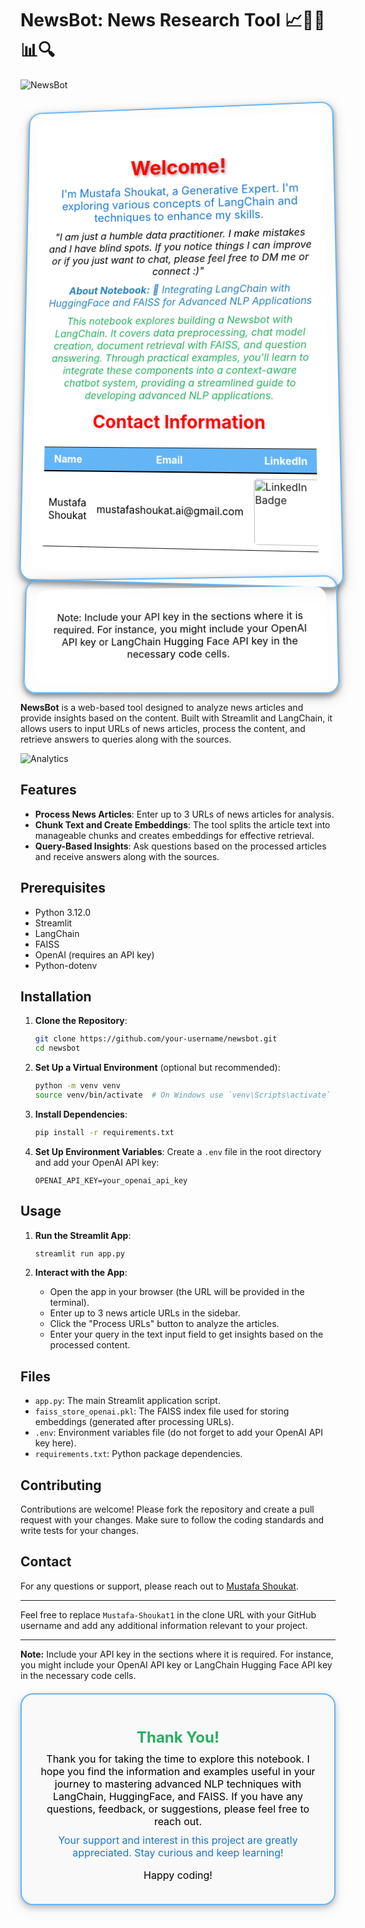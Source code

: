 
# NewsBot: News Research Tool 📈📰🌐📊🔍

![NewsBot](https://corover.ai/wp-content/uploads/2021/10/news_bot-1280x1005.png) 



<div style="position: relative; text-align: center; background-image: url('https://th.bing.com/th/id/OIP.FhY2jL9E3OtyWAmmT_fFaAHaDt?w=341&h=175&c=7&r=0&o=5&dpr=1.5&pid=1.7'); background-size: cover; background-position: center; border-radius: 20px; border: 2px solid #64B5F6; padding: 15px; box-shadow: 0px 4px 8px rgba(0, 0, 0, 0.4), 0px 6px 20px rgba(0, 0, 0, 0.19); transform: perspective(1000px) rotateX(5deg) rotateY(-5deg); transition: transform 0.5s ease-in-out;">
    <div style="position: relative; z-index: 1; background-color: rgba(255, 255, 255, 0.9); backdrop-filter: blur(10px); border-radius: 20px; padding: 20px;">
        <h1 style="color: red; text-shadow: 2px 2px 4px rgba(0, 0, 0, 0.4); font-weight: bold; margin-bottom: 10px; font-size: 32px;">Welcome!</h1>
        <p style="color: #1976D2; font-size: 18px; margin: 10px 0;">
            I'm Mustafa Shoukat, a Generative Expert. I'm exploring various concepts of LangChain and techniques to enhance my skills. 
        </p>
        <p style="color: #000000; font-size: 16px; font-style: italic; margin: 10px 0;">
            "I am just a humble data practitioner. I make mistakes and I have blind spots. If you notice things I can improve or if you just want to chat, please feel free to DM me or connect :)"
        </p>
        <p style="color: #2980B9; font-size: 16px; font-style: italic; margin: 10px 0;">
            <strong>About Notebook:</strong> 🧠 Integrating LangChain with HuggingFace and FAISS for Advanced NLP Applications
        </p>
        <p style="color: #27AE60; font-size: 16px; font-style: italic; margin: 10px 0;">
            This notebook explores building a Newsbot with LangChain. It covers data preprocessing, chat model creation, document retrieval with FAISS, and question answering. Through practical examples, you'll learn to integrate these components into a context-aware chatbot system, providing a streamlined guide to developing advanced NLP applications.
        </p>
        <h2 style="color: red; margin-top: 15px; font-size: 28px;">Contact Information</h2>
        <table style="width: 100%; margin-top: 15px; border-collapse: collapse;">
            <tr style="background-color: #64B5F6; color: #ffffff;">
                <th style="padding: 8px; border-bottom: 2px solid #000000;">Name</th>
                <th style="padding: 8px; border-bottom: 2px solid #000000;">Email</th>
                <th style="padding: 8px; border-bottom: 2px solid #000000;">LinkedIn</th>
                <th style="padding: 8px; border-bottom: 2px solid #000000;">GitHub</th>
                <th style="padding: 8px; border-bottom: 2px solid #000000;">Kaggle</th>
            </tr>
            <tr style="background-color: #FFFFFF; color: #000000;">
                <td style="padding: 8px;">Mustafa Shoukat</td>
                <td style="padding: 8px;">mustafashoukat.ai@gmail.com</td>
                <td style="padding: 8px;">
                    <a href="https://www.linkedin.com/in/mustafashoukat/" target="_blank">
                        <img src="https://img.shields.io/badge/LinkedIn-0e76a8.svg?style=for-the-badge&logo=LinkedIn&logoColor=white" alt="LinkedIn Badge" style="border-radius: 5px; width: 100px;">
                    </a>
                </td>
                <td style="padding: 8px;">
                    <a href="https://github.com/Mustafa-Shoukat1" target="_blank">
                        <img src="https://img.shields.io/badge/GitHub-171515.svg?style=for-the-badge&logo=GitHub&logoColor=white" alt="GitHub Badge" style="border-radius: 5px; width: 100px;">
                    </a>
                </td>
                <td style="padding: 8px;">
                    <a href="https://www.kaggle.com/mustafashoukat" target="_blank">
                        <img src="https://img.shields.io/badge/Kaggle-20beff.svg?style=for-the-badge&logo=Kaggle&logoColor=white" alt="Kaggle Badge" style="border-radius: 5px; width: 100px;">
                    </a>
                </td>
            </tr>
        </table>
    </div>
</div>

<div style="position: relative; text-align: center; background-image: url('https://th.bing.com/th/id/OIP.FhY2jL9E3OtyWAmmT_fFaAHaDt?w=341&h=175&c=7&r=0&o=5&dpr=1.5&pid=1.7'); background-size: cover; background-position: center; border-radius: 20px; border: 2px solid #64B5F6; padding: 15px; box-shadow: 0px 4px 8px rgba(0, 0, 0, 0.4), 0px 6px 20px rgba(0, 0, 0, 0.19); transform: perspective(1000px) rotateX(5deg) rotateY(-5deg); transition: transform 0.5s ease-in-out;">
    <div style="position: relative; z-index: 1; background-color: rgba(255, 255, 255, 0.9); backdrop-filter: blur(10px); border-radius: 20px; padding: 20px;">
        <p style="font-size: 16px; color: #000000;">
            Note: Include your API key in the sections where it is required. For instance, you might include your OpenAI API key or LangChain Hugging Face API key in the necessary code cells.
        </p>
    </div>
</div>





**NewsBot** is a web-based tool designed to analyze news articles and provide insights based on the content. Built with Streamlit and LangChain, it allows users to input URLs of news articles, process the content, and retrieve answers to queries along with the sources.

![Analytics](https://images.squarespace-cdn.com/content/v1/55ed989ee4b0c7f115ddc924/1541600620919-VEI2IOYGNT2WJXA2W4A0/analytics.gif)

## Features

- **Process News Articles**: Enter up to 3 URLs of news articles for analysis.
- **Chunk Text and Create Embeddings**: The tool splits the article text into manageable chunks and creates embeddings for effective retrieval.
- **Query-Based Insights**: Ask questions based on the processed articles and receive answers along with the sources.

## Prerequisites

- Python 3.12.0
- Streamlit
- LangChain
- FAISS
- OpenAI (requires an API key)
- Python-dotenv

## Installation

1. **Clone the Repository**:
    ```bash
    git clone https://github.com/your-username/newsbot.git
    cd newsbot
    ```

2. **Set Up a Virtual Environment** (optional but recommended):
    ```bash
    python -m venv venv
    source venv/bin/activate  # On Windows use `venv\Scripts\activate`
    ```

3. **Install Dependencies**:
    ```bash
    pip install -r requirements.txt
    ```

4. **Set Up Environment Variables**:
    Create a `.env` file in the root directory and add your OpenAI API key:
    ```plaintext
    OPENAI_API_KEY=your_openai_api_key
    ```

## Usage

1. **Run the Streamlit App**:
    ```bash
    streamlit run app.py
    ```

2. **Interact with the App**:
    - Open the app in your browser (the URL will be provided in the terminal).
    - Enter up to 3 news article URLs in the sidebar.
    - Click the "Process URLs" button to analyze the articles.
    - Enter your query in the text input field to get insights based on the processed content.

## Files

- `app.py`: The main Streamlit application script.
- `faiss_store_openai.pkl`: The FAISS index file used for storing embeddings (generated after processing URLs).
- `.env`: Environment variables file (do not forget to add your OpenAI API key here).
- `requirements.txt`: Python package dependencies.

## Contributing

Contributions are welcome! Please fork the repository and create a pull request with your changes. Make sure to follow the coding standards and write tests for your changes.


## Contact

For any questions or support, please reach out to [Mustafa Shoukat](mailto:mustafashoukat.ai@gmail.com).

---

Feel free to replace `Mustafa-Shoukat1` in the clone URL with your GitHub username and add any additional information relevant to your project.

---

**Note:** Include your API key in the sections where it is required. For instance, you might include your OpenAI API key or LangChain Hugging Face API key in the necessary code cells.

<div style="position: relative; text-align: center; background-color: #f9f9f9; border-radius: 20px; border: 2px solid #64B5F6; padding: 20px; box-shadow: 0px 4px 8px rgba(0, 0, 0, 0.2), 0px 6px 20px rgba(0, 0, 0, 0.1); margin-top: 20px;">
    <h2 style="color: #27AE60; margin-bottom: 10px; font-size: 24px;">Thank You!</h2>
    <p style="font-size: 16px; color: #000000; margin: 10px 0;">
        Thank you for taking the time to explore this notebook. I hope you find the information and examples useful in your journey to mastering advanced NLP techniques with LangChain, HuggingFace, and FAISS. If you have any questions, feedback, or suggestions, please feel free to reach out.
    </p>
    <p style="font-size: 16px; color: #1976D2; margin: 10px 0;">
        Your support and interest in this project are greatly appreciated. Stay curious and keep learning!
    </p>
    <p style="font-size: 16px; color: #000000;">
        Happy coding!
    </p>
</div>


